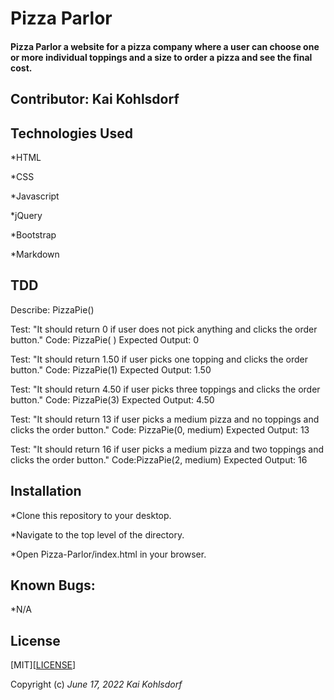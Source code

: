 # Pizza Parlor

#### Pizza Parlor a website for a pizza company where a user can choose one or more individual toppings  and a size to order a pizza and see the final cost.

## Contributor: Kai Kohlsdorf

## Technologies Used

*HTML

*CSS

*Javascript

*jQuery

*Bootstrap

*Markdown

## TDD

Describe: PizzaPie()

Test: "It should return 0 if user does not pick anything and clicks the order button."
Code: PizzaPie( )
Expected Output: 0

Test: "It should return 1.50 if user picks one topping and clicks the order button."
Code: PizzaPie(1)
Expected Output: 1.50

Test: "It should return 4.50 if user picks three toppings and clicks the order button."
Code: PizzaPie(3)
Expected Output: 4.50

Test: "It should return 13 if user picks a medium pizza and no toppings and clicks the order button."
Code: PizzaPie(0, medium)
Expected Output: 13

Test: "It should return 16 if user picks a medium pizza and two toppings and clicks the order button."
Code:PizzaPie(2, medium)
Expected Output: 16

## Installation

*Clone this repository to your desktop.

*Navigate to the top level of the directory.

*Open Pizza-Parlor/index.html in your browser.

## Known Bugs: 

*N/A

## License
[MIT][<a href=https://github.com/KaiKohlsdorf/pizzaparlor/blob/main/LICENSE>LICENSE</a>]

Copyright (c) _June 17, 2022_ _Kai Kohlsdorf_
